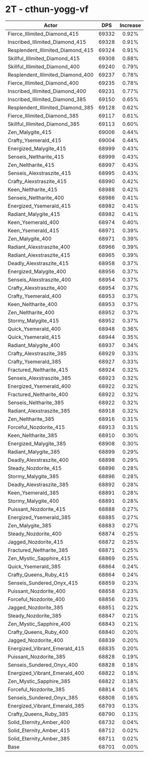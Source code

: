 # 2T - cthun-yogg-vf
| Actor | DPS | Increase |
|---|:---:|:---:|
|Fierce_Illimited_Diamond_415|69332|0.92%|
|Inscribed_Illimited_Diamond_415|69328|0.91%|
|Resplendent_Illimited_Diamond_415|69324|0.91%|
|Skillful_Illimited_Diamond_415|69308|0.88%|
|Skillful_Illimited_Diamond_400|69240|0.79%|
|Resplendent_Illimited_Diamond_400|69237|0.78%|
|Fierce_Illimited_Diamond_400|69235|0.78%|
|Inscribed_Illimited_Diamond_400|69231|0.77%|
|Inscribed_Illimited_Diamond_385|69150|0.65%|
|Resplendent_Illimited_Diamond_385|69128|0.62%|
|Fierce_Illimited_Diamond_385|69117|0.61%|
|Skillful_Illimited_Diamond_385|69113|0.60%|
|Zen_Malygite_415|69006|0.44%|
|Crafty_Ysemerald_415|69004|0.44%|
|Energized_Malygite_415|68999|0.43%|
|Senseis_Neltharite_415|68999|0.43%|
|Zen_Neltharite_415|68997|0.43%|
|Senseis_Alexstraszite_415|68995|0.43%|
|Crafty_Alexstraszite_415|68990|0.42%|
|Keen_Neltharite_415|68988|0.42%|
|Senseis_Neltharite_400|68986|0.41%|
|Energized_Ysemerald_415|68982|0.41%|
|Radiant_Malygite_415|68982|0.41%|
|Keen_Ysemerald_400|68974|0.40%|
|Keen_Ysemerald_415|68971|0.39%|
|Zen_Malygite_400|68971|0.39%|
|Radiant_Alexstraszite_400|68966|0.39%|
|Radiant_Alexstraszite_415|68965|0.39%|
|Deadly_Alexstraszite_415|68958|0.37%|
|Energized_Malygite_400|68956|0.37%|
|Senseis_Alexstraszite_400|68954|0.37%|
|Crafty_Alexstraszite_400|68954|0.37%|
|Crafty_Ysemerald_400|68953|0.37%|
|Keen_Neltharite_400|68953|0.37%|
|Zen_Neltharite_400|68952|0.37%|
|Stormy_Malygite_415|68952|0.37%|
|Quick_Ysemerald_400|68948|0.36%|
|Quick_Ysemerald_415|68944|0.35%|
|Radiant_Malygite_400|68937|0.34%|
|Crafty_Alexstraszite_385|68929|0.33%|
|Crafty_Ysemerald_385|68927|0.33%|
|Fractured_Neltharite_415|68924|0.32%|
|Senseis_Alexstraszite_385|68923|0.32%|
|Energized_Ysemerald_400|68922|0.32%|
|Fractured_Neltharite_400|68922|0.32%|
|Senseis_Neltharite_385|68922|0.32%|
|Radiant_Alexstraszite_385|68918|0.32%|
|Zen_Neltharite_385|68916|0.31%|
|Forceful_Nozdorite_415|68913|0.31%|
|Keen_Neltharite_385|68910|0.30%|
|Energized_Malygite_385|68908|0.30%|
|Radiant_Malygite_385|68899|0.29%|
|Deadly_Alexstraszite_400|68898|0.29%|
|Steady_Nozdorite_415|68896|0.28%|
|Stormy_Malygite_385|68896|0.28%|
|Deadly_Alexstraszite_385|68892|0.28%|
|Keen_Ysemerald_385|68891|0.28%|
|Stormy_Malygite_400|68891|0.28%|
|Puissant_Nozdorite_415|68888|0.27%|
|Energized_Ysemerald_385|68885|0.27%|
|Zen_Malygite_385|68883|0.27%|
|Steady_Nozdorite_400|68874|0.25%|
|Jagged_Nozdorite_415|68872|0.25%|
|Fractured_Neltharite_385|68871|0.25%|
|Zen_Mystic_Sapphire_415|68869|0.25%|
|Quick_Ysemerald_385|68864|0.24%|
|Crafty_Queens_Ruby_415|68864|0.24%|
|Senseis_Sundered_Onyx_415|68859|0.23%|
|Puissant_Nozdorite_400|68858|0.23%|
|Forceful_Nozdorite_400|68856|0.23%|
|Jagged_Nozdorite_385|68851|0.22%|
|Steady_Nozdorite_385|68847|0.21%|
|Zen_Mystic_Sapphire_400|68843|0.21%|
|Crafty_Queens_Ruby_400|68840|0.20%|
|Jagged_Nozdorite_400|68839|0.20%|
|Energized_Vibrant_Emerald_415|68835|0.20%|
|Puissant_Nozdorite_385|68828|0.19%|
|Senseis_Sundered_Onyx_400|68828|0.18%|
|Energized_Vibrant_Emerald_400|68822|0.18%|
|Zen_Mystic_Sapphire_385|68822|0.18%|
|Forceful_Nozdorite_385|68814|0.16%|
|Senseis_Sundered_Onyx_385|68808|0.16%|
|Energized_Vibrant_Emerald_385|68793|0.13%|
|Crafty_Queens_Ruby_385|68790|0.13%|
|Solid_Eternity_Amber_400|68732|0.04%|
|Solid_Eternity_Amber_415|68712|0.02%|
|Solid_Eternity_Amber_385|68711|0.02%|
|Base|68701|0.00%|
